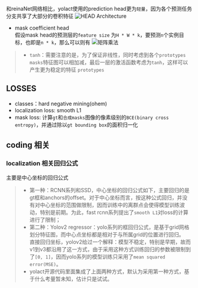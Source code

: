 和reinaNet网络相比，yolact使用的prediction head更为`轻量`，因为各个预测任务分支共享了大部分的卷积特征
![HEAD Architecture](./img/head_architecture.PNG)

- mask coefficient head  
假设mask head的预测层的`feature size` 为`H * W * k`，要预测`n`个实例目标，也即是`n * k`，那么可以则有
![矩阵乘法](./img/矩阵乘法.PNG)

> - `tanh`：需要注意的是，为了保证非线性，同时考虑到各个`prototypes masks`特征图可以相加减，最后一层的激活函数考虑为`tanh`，这样可以产生更为稳定的特征 `prototypes`

## LOSSES

- classes：hard negative mining(ohem)
- localization loss: smooth L1
- mask loss: 计算`gt`和`合成masks`图像的像素级别的`BCE(binary cross entropy)`，并通过除以`gt bounding box`的面积归一化


## coding 相关

### localization 相关回归公式
主要是中心坐标的回归公式
> - 第一种：RCNN系列和SSD，中心坐标的回归公式如下，主要回归的是gt框和anchors的offset。对于中心坐标而言，按这种公式回归，并没有对中心坐标的范围做限制，因而训练中的离群点会使得模型训练波动，特别是前期。为此，fast rcnn系列提出了`smooth L1`对loss的计算进行了限制；
> - 第二种：Yolov2 regressor：yolo系列的框回归公式，是基于grid网格划分特征图，而中心点坐标都是相对于与所属grid的位置进行回归。  
直接回归坐标，yolov2给过一个解释：模型不稳定，特别是早期，故而v1到v3都沿用了这一方式，由于采用这种方式训练回归的参数被限制到了`[0, 1]`，因而yolo系列的模型训练只采用了`mean squared error(MSE)`。
> - yolact开源代码里面集成了上面两种方式，默认为采用第一种方式，基于什么考量暂未知，估计只是试试。








